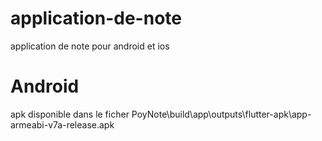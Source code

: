 # application-de-note
application de note pour android et ios
# Android
apk disponible dans le ficher PoyNote\build\app\outputs\flutter-apk\app-armeabi-v7a-release.apk

